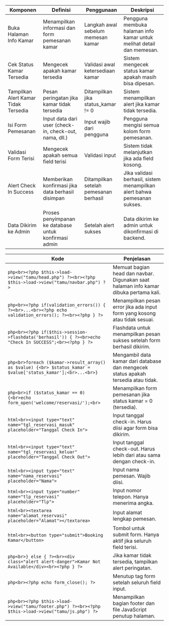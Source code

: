 



Komponen                             | Definisi                                               | Penggunaan                             | Deskripsi                                                                |
| ------------------------------------ | ------------------------------------------------------ | -------------------------------------- | ------------------------------------------------------------------------ |
| Buka Halaman Info Kamar              | Menampilkan informasi dan form pemesanan kamar         | Langkah awal sebelum memesan kamar     | Pengguna membuka halaman info kamar untuk melihat detail dan memesan.    |
| Cek Status Kamar Tersedia            | Mengecek apakah kamar tersedia                         | Validasi awal ketersediaan kamar       | Sistem mengecek status kamar apakah masih bisa dipesan.                  |
| Tampilkan Alert Kamar Tidak Tersedia | Pesan peringatan jika kamar tidak tersedia             | Ditampilkan jika status\_kamar != 0    | Sistem menampilkan alert jika kamar tidak tersedia.                      |
| Isi Form Pemesanan                   | Input data dari user (check-in, check-out, nama, dll.) | Input wajib dari pengguna              | Pengguna mengisi semua kolom form pemesanan.                             |
| Validasi Form Terisi                 | Mengecek apakah semua field terisi                     | Validasi input                         | Sistem tidak melanjutkan jika ada field kosong.                          |
| Alert Check In Success               | Memberikan konfirmasi jika data berhasil disimpan      | Ditampilkan setelah pemesanan berhasil | Jika validasi berhasil, sistem menampilkan alert bahwa pemesanan sukses. |
| Data Dikirim ke Admin                | Proses penyimpanan ke database untuk konfirmasi admin  | Setelah alert sukses                   | Data dikirim ke admin untuk dikonfirmasi di backend.                     |

| Kode                                                                                                          | Penjelasan                                                                            |
| ------------------------------------------------------------------------------------------------------------- | ------------------------------------------------------------------------------------- |
| `php<br><?php $this->load->view("tamu/head.php") ?><br><?php $this->load->view("tamu/navbar.php") ?>`         | Memuat bagian head dan navbar. Digunakan saat halaman info kamar dibuka pertama kali. |
| `php<br><?php if(validation_errors()) { ?><br>...<br><?php echo validation_errors(); ?><br><?php } ?>`        | Menampilkan pesan error jika ada input form yang kosong atau tidak sesuai.            |
| `php<br><?php if($this->session->flashdata('berhasil')) { ?><br>echo "Check In SUCCESS";<br><?php } ?>`       | Flashdata untuk menampilkan pesan sukses setelah form berhasil dikirim.               |
| `php<br>foreach ($kamar->result_array() as $value) {<br> $status_kamar = $value['status_kamar'];<br>...<br>}` | Mengambil data kamar dari database dan mengecek status apakah tersedia atau tidak.    |
| `php<br>if ($status_kamar == 0) {<br>echo form_open('welcome/reservasi/');<br>`                               | Menampilkan form pemesanan jika status kamar = 0 (tersedia).                          |
| `html<br><input type="text" name="tgl_reservasi_masuk" placeholder="Tanggal Check In">`                       | Input tanggal check-in. Harus diisi agar form bisa dikirim.                           |
| `html<br><input type="text" name="tgl_reservasi_keluar" placeholder="Tanggal Check Out">`                     | Input tanggal check-out. Harus lebih dari atau sama dengan check-in.                  |
| `html<br><input type="text" name="nama_reservasi" placeholder="Nama">`                                        | Input nama pemesan. Wajib diisi.                                                      |
| `html<br><input type="number" name="tlp_reservasi" placeholder="Tlp">`                                        | Input nomor telepon. Hanya menerima angka.                                            |
| `html<br><textarea name="alamat_reservasi" placeholder="Alamat"></textarea>`                                  | Input alamat lengkap pemesan.                                                         |
| `html<br><button type="submit">Booking Kamar</button>`                                                        | Tombol untuk submit form. Hanya aktif jika seluruh field terisi.                      |
| `php<br>} else { ?><br><div class="alert alert-danger">Kamar Not Available</div><br><?php } ?>`               | Jika kamar tidak tersedia, tampilkan alert peringatan.                                |
| `php<br><?php echo form_close(); ?>`                                                                          | Menutup tag form setelah seluruh field input.                                         |
| `php<br><?php $this->load->view("tamu/footer.php") ?><br><?php $this->load->view("tamu/js.php") ?>`           | Menampilkan bagian footer dan file JavaScript penutup halaman.                        |
